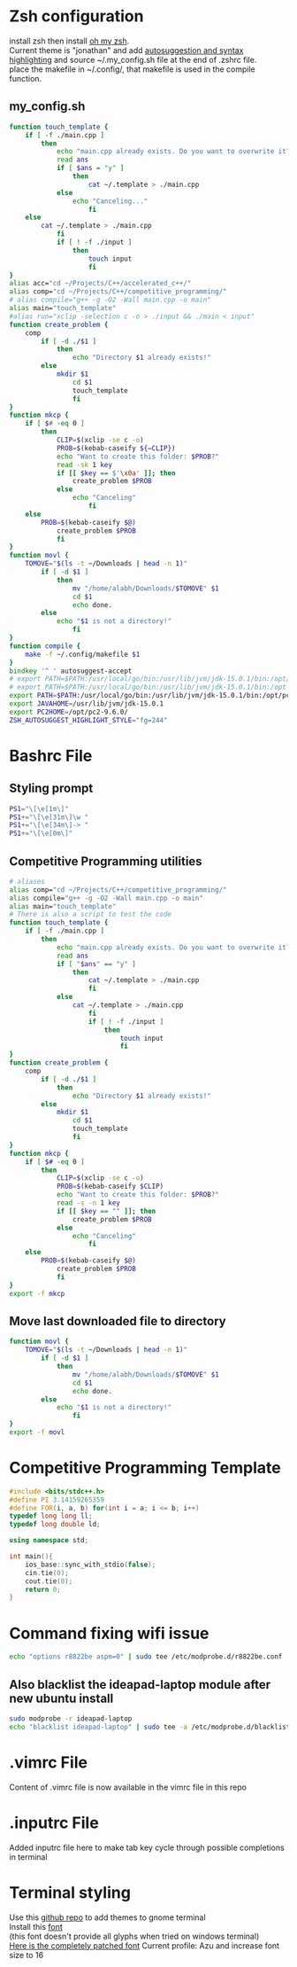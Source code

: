# Zsh configuration
install zsh then install [oh my zsh](https://github.com/ohmyzsh/ohmyzsh).<br />
Current theme is "jonathan" and add
[autosuggestion and syntax highlighting](https://gist.github.com/dogrocker/1efb8fd9427779c827058f873b94df95)
and source ~/.my_config.sh file at the end of .zshrc file.<br />
place the makefile in ~/.config/, that makefile is used in the compile function.
## my_config.sh
```zsh
function touch_template {
	if [ -f ./main.cpp ]
		then
			echo "main.cpp already exists. Do you want to overwrite it?(y/n)"
			read ans
			if [ $ans = "y" ]
				then
					cat ~/.template > ./main.cpp
			else
				echo "Canceling..."
					fi
	else
		cat ~/.template > ./main.cpp
			fi
			if [ ! -f ./input ]
				then
					touch input
					fi
}
alias acc="cd ~/Projects/C++/accelerated_c++/"
alias comp="cd ~/Projects/C++/competitive_programming/"
# alias compile="g++ -g -O2 -Wall main.cpp -o main"
alias main="touch_template"
#alias run="xclip -selection c -o > ./input && ./main < input"
function create_problem {
	comp
		if [ -d ./$1 ]
			then
				echo "Directory $1 already exists!"
		else
			mkdir $1
				cd $1
				touch_template
				fi
}
function mkcp {
	if [ $# -eq 0 ]
		then
			CLIP=$(xclip -se c -o)
			PROB=$(kebab-caseify ${=CLIP})
			echo "Want to create this folder: $PROB?"
			read -sk 1 key
			if [[ $key == $'\x0a' ]]; then
				create_problem $PROB
			else
				echo "Canceling"
					fi
	else
		PROB=$(kebab-caseify $@)
			create_problem $PROB
			fi
}
function movl {
	TOMOVE="$(ls -t ~/Downloads | head -n 1)"
		if [ -d $1 ]
			then
				mv "/home/alabh/Downloads/$TOMOVE" $1
				cd $1
				echo done.
		else
			echo "$1 is not a directory!"
				fi
}
function compile {
	make -f ~/.config/makefile $1
}
bindkey '^ ' autosuggest-accept
# export PATH=$PATH:/usr/local/go/bin:/usr/lib/jvm/jdk-15.0.1/bin:/opt/node-v10.16.0-linux-x64/bin
# export PATH=$PATH:/usr/local/go/bin:/usr/lib/jvm/jdk-15.0.1/bin:/opt
export PATH=$PATH:/usr/local/go/bin:/usr/lib/jvm/jdk-15.0.1/bin:/opt/pc2-9.6.0/bin
export JAVAHOME=/usr/lib/jvm/jdk-15.0.1
export PC2HOME=/opt/pc2-9.6.0/
ZSH_AUTOSUGGEST_HIGHLIGHT_STYLE="fg=244"
```
# Bashrc File
## Styling prompt
```bash
PS1="\[\e[1m\]"
PS1+="\[\e[31m\]\w "
PS1+="\[\e[34m\]-> "
PS1+="\[\e[0m\]"
```
## Competitive Programming utilities
```bash
# aliases
alias comp="cd ~/Projects/C++/competitive_programming/"
alias compile="g++ -g -O2 -Wall main.cpp -o main"
alias main="touch_template"
# There is also a script to test the code
function touch_template {
	if [ -f ./main.cpp ]
		then
			echo "main.cpp already exists. Do you want to overwrite it?(y/n)"
			read ans
			if [ "$ans" == "y" ]
				then
					cat ~/.template > ./main.cpp
					fi
			else
				cat ~/.template > ./main.cpp
					fi
					if [ ! -f ./input ]
						then
							touch input
							fi
}
function create_problem {
	comp
		if [ -d ./$1 ]
			then
				echo "Directory $1 already exists!"
		else
			mkdir $1
				cd $1
				touch_template
				fi
}
function mkcp {
	if [ $# -eq 0 ]
		then
			CLIP=$(xclip -se c -o)
			PROB=$(kebab-caseify $CLIP)
			echo "Want to create this folder: $PROB?"
			read -s -n 1 key
			if [[ $key == "" ]]; then
				create_problem $PROB
			else
				echo "Canceling"
					fi
	else
		PROB=$(kebab-caseify $@)
			create_problem $PROB
			fi
}
export -f mkcp
```
## Move last downloaded file to directory
```bash
function movl {
	TOMOVE="$(ls -t ~/Downloads | head -n 1)"
		if [ -d $1 ]
			then
				mv "/home/alabh/Downloads/$TOMOVE" $1
				cd $1
				echo done.
		else
			echo "$1 is not a directory!"
				fi
}
export -f movl
```

# Competitive Programming Template
```c++
#include <bits/stdc++.h>
#define PI 3.14159265359
#define FOR(i, a, b) for(int i = a; i <= b; i++)
typedef long long ll;
typedef long double ld;

using namespace std;

int main(){
	ios_base::sync_with_stdio(false);
	cin.tie(0);
	cout.tie(0);
	return 0;
}
```
# Command fixing wifi issue
```bash
echo "options r8822be aspm=0" | sudo tee /etc/modprobe.d/r8822be.conf
```

## Also blacklist the ideapad-laptop module after new ubuntu install
```bash
sudo modprobe -r ideapad-laptop
echo "blacklist ideapad-laptop" | sudo tee -a /etc/modprobe.d/blacklist.conf
```

# .vimrc File
Content of .vimrc file is now available in the vimrc file in this repo

# .inputrc File
Added inputrc file here to make tab key cycle through possible completions in terminal

# Terminal styling
Use this [github repo](https://github.com/Mayccoll/Gogh) to add themes to gnome terminal <br />
Install this [font](https://github.com/microsoft/cascadia-code) <br /> (this font doesn't provide all glyphs when tried on windows terminal) <br />
[Here is the completely patched font](https://github.com/AaronFriel/nerd-fonts/releases/tag/v1.2.0)
Current profile: Azu and increase font size to 16
